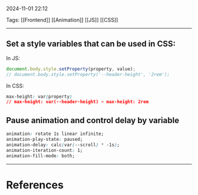 2024-11-01 22:12

Tags: [[Frontend]] [[Animation]] [[JS]] [[CSS]]

---

## Set a style variables that can be used in CSS:

In JS:

```js
document.body.style.setProperty(property, value);
// document.body.style.setProperty('--header-height', '2rem');
```

In CSS:

```css
max-height: var(property)
// max-height: var(--header-height) ~ max-height: 2rem
```

## Pause animation and control delay by variable
```css
animation: rotate 1s linear infinite;
animation-play-state: paused;
animation-delay: calc(var(--scroll) * -1s);
animation-iteration-count: 1;
animation-fill-mode: both;
```


---
# References